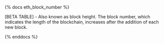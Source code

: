 {% docs eth_block_number %}

[BETA TABLE] - Also known as block height. The block number, which indicates the length of the blockchain, increases after the addition of each new block.   

{% enddocs %}
